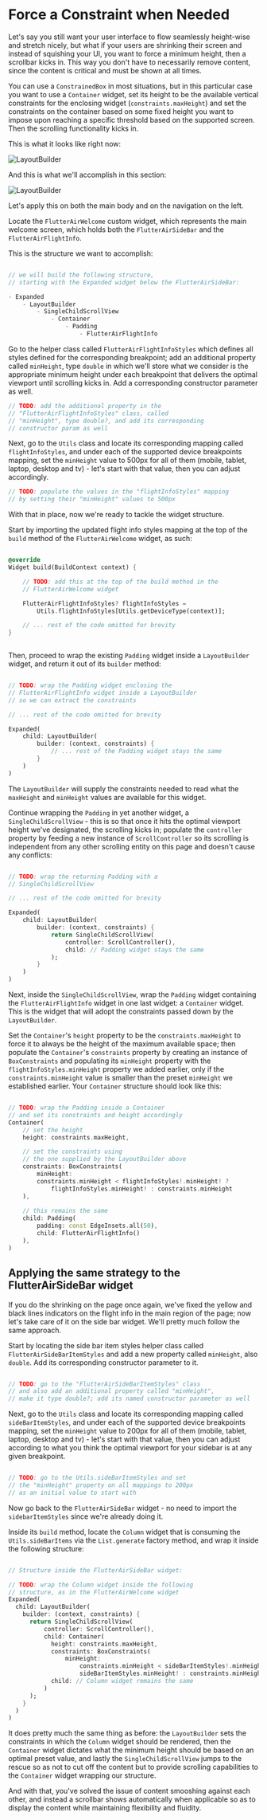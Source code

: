 # Force a Constraint when Needed

Let's say you still want your user interface to flow seamlessly height-wise and stretch nicely, but what if your users are shrinking their screen and instead of squishing your UI, you want to force a minimum height, then a scrollbar kicks in. This way you don't have to necessarily remove content, since the content is critical and must be shown at all times.

You can use a ```ConstrainedBox``` in most situations, but in this particular case you want to use a ```Container``` widget, set its height to be the available vertical constraints for the enclosing widget (```constraints.maxHeight```) and set the constraints on the container based on some fixed height you want to impose upon reaching a specific threshold based on the supported screen. Then the scrolling functionality kicks in.

This is what it looks like right now:

![LayoutBuilder](http://localhost:8080/images/layoutconstraints_bad.gif)

And this is what we'll accomplish in this section:

![LayoutBuilder](http://localhost:8080/images/layoutconstraints_scroll.gif)

Let's apply this on both the main body and on the navigation on the left.

Locate the ```FlutterAirWelcome``` custom widget, which represents the main welcome screen, which holds both the ```FlutterAirSideBar``` and the ```FlutterAirFlightInfo```.

This is the structure we want to accomplish:

```dart

// we will build the following structure, 
// starting with the Expanded widget below the FlutterAirSideBar:

- Expanded
    - LayoutBuilder
        - SingleChildScrollView
            - Container
                - Padding
                    - FlutterAirFlightInfo

```

Go to the helper class called ```FlutterAirFlightInfoStyles``` which defines all styles defined for the corresponding breakpoint; add an additional property called ```minHeight```, type ```double``` in which we'll store what we consider is the appropriate minimum height under each breakpoint that delivers the optimal viewport until scrolling kicks in. Add a corresponding constructor parameter as well.

```dart
// TODO: add the additional property in the
// "FlutterAirFlightInfoStyles" class, called
// "minHeight", type double?, and add its corresponding
// constructor param as well
```

Next, go to the ```Utils``` class and locate its corresponding mapping called ```flightInfoStyles```, and under each of the supported device breakpoints mapping, set the ```minHeight``` value to 500px for all of them (mobile, tablet, laptop, desktop and tv) - let's start with that value, then you can adjust accordingly.

```dart
// TODO: populate the values in the "flightInfoStyles" mapping
// by setting their "minHeight" values to 500px
```

With that in place, now we're ready to tackle the widget structure.

Start by importing the updated flight info styles mapping at the top of the ```build``` method of the ```FlutterAirWelcome``` widget, as such:

```dart

@override
Widget build(BuildContext context) {

    // TODO: add this at the top of the build method in the 
    // FlutterAirWelcome widget

    FlutterAirFlightInfoStyles? flightInfoStyles = 
        Utils.flightInfoStyles[Utils.getDeviceType(context)];

    // ... rest of the code omitted for brevity
}
    
```


Then, proceed to wrap the existing ```Padding``` widget inside a ```LayoutBuilder``` widget, and return it out of its ```builder``` method:


```dart

// TODO: wrap the Padding widget enclosing the
// FlutterAirFlightInfo widget inside a LayoutBuilder
// so we can extract the constraints 

// ... rest of the code omitted for brevity

Expanded(
    child: LayoutBuilder(
        builder: (context, constraints) {
            // ... rest of the Padding widget stays the same
        }
    )
)

```

The ```LayoutBuilder``` will supply the constraints needed to read what the ```maxHeight``` and ```minHeight``` values are available for this widget.

Continue wrapping the ```Padding``` in yet another widget, a ```SingleChildScrollView``` - this is so that once it hits the optimal viewport height we've designated, the scrolling kicks in; populate the ```controller``` property by feeding a new instance of ```ScrollController``` so its scrolling is independent from any other scrolling entity on this page and doesn't cause any conflicts:

```dart

// TODO: wrap the returning Padding with a
// SingleChildScrollView

// ... rest of the code omitted for brevity

Expanded(
    child: LayoutBuilder(
        builder: (context, constraints) {
            return SingleChildScrollView(
                controller: ScrollController(),
                child: // Padding widget stays the same
            );
        }
    )
)

```

Next, inside the ```SingleChildScrollView```, wrap the ```Padding``` widget containing the ```FlutterAirFlightInfo``` widget in one last widget:  a ```Container``` widget. This is the widget that will adopt the constraints passed down by the ```LayoutBuilder```.

Set the ```Container```'s ```height``` property to be the ```constraints.maxHeight``` to force it to always be the height of the maximum available space; then populate the ```Container```'s ```constraints``` property by creating an instance of ```BoxConstraints``` and populating its ```minHeight``` property with the ```flightInfoStyles.minHeight``` property we added earlier, only if the ```constraints.minHeight``` value is smaller than the preset ```minHeight``` we established earlier. Your ```Container``` structure should look like this:

```dart

// TODO: wrap the Padding inside a Container
// and set its constraints and height accordingly
Container(
    // set the height
    height: constraints.maxHeight,

    // set the constraints using
    // the one supplied by the LayoutBuilder above
    constraints: BoxConstraints(
        minHeight: 
        constraints.minHeight < flightInfoStyles!.minHeight! ? 
            flightInfoStyles.minHeight! : constraints.minHeight
    ),
    
    // this remains the same
    child: Padding(
        padding: const EdgeInsets.all(50),
        child: FlutterAirFlightInfo()
    ),
)
```

## Applying the same strategy to the FlutterAirSideBar widget

If you do the shrinking on the page once again, we've fixed the yellow and black lines indicators on the flight info in the main region of the page; now let's take care of it on the side bar widget. We'll pretty much follow the same approach.

Start by locating the side bar item styles helper class called ```FlutterAirSideBarItemStyles``` and add a new property called ```minHeight```, also ```double```. Add its corresponding constructor parameter to it.

```dart

// TODO: go to the "FlutterAirSideBarItemStyles" class
// and also add an additional property called "minHeight",
// make it type double?; add its named constructor parameter as well

```

Next, go to the ```Utils``` class and locate its corresponding mapping called ```sideBarItemStyles```, and under each of the supported device breakpoints mapping, set the ```minHeight``` value to 200px for all of them (mobile, tablet, laptop, desktop and tv) - let's start with that value, then you can adjust according to what you think the optimal viewport for your sidebar is at any given breakpoint.

```dart

// TODO: go to the Utils.sideBarItemStyles and set
// the "minHeight" property on all mappings to 200px
// as an initial value to start with

```


Now go back to the ```FlutterAirSideBar``` widget - no need to import the ```sidebarItemStyles``` since we're already doing it.

Inside its ```build``` method, locate the ```Column``` widget that is consuming the ```Utils.sideBarItems``` via the ```List.generate``` factory method, and wrap it inside the following structure:

```dart

// Structure inside the FlutterAirSideBar widget:

// TODO: wrap the Column widget inside the following
// structure, as in the FlutterAirWelcome widget
Expanded(
  child: LayoutBuilder(
    builder: (context, constraints) {
      return SingleChildScrollView(
          controller: ScrollController(),
          child: Container(
            height: constraints.maxHeight,
            constraints: BoxConstraints(
                minHeight: 
                    constraints.minHeight < sideBarItemStyles!.minHeight! ?
                    sideBarItemStyles.minHeight! : constraints.minHeight),
            child: // Column widget remains the same
          )
      );
    }
  )
)
```

It does pretty much the same thing as before: the ```LayoutBuilder``` sets the constraints in which the ```Column``` widget should be rendered, then the ```Container``` widget dictates what the minimum height should be based on an optimal preset value, and lastly the ```SingleChildScrollView``` jumps to the rescue so as not to cut off the content but to provide scrolling capabilities to the ```Container``` widget wrapping our structure.

And with that, you've solved the issue of content smooshing against each other, and instead a scrollbar shows automatically when applicable so as to display the content while maintaining flexibility and fluidity.
